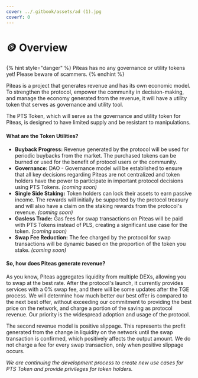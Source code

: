 ```yaml
---
cover: ../.gitbook/assets/ad (1).jpg
coverY: 0
---
```


# 🪙 Overview

{% hint style="danger" %}
Piteas has no any governance or utility tokens yet! Please beware of scammers.
{% endhint %}

Piteas is a project that generates revenue and has its own economic model. To strengthen the protocol, empower the community in decision-making, and manage the economy generated from the revenue, it will have a utility token that serves as governance and utility tool.

The PTS Token, which will serve as the governance and utility token for Piteas, is designed to have limited supply and be resistant to manipulations.

#### What are the Token Utilities?

* **Buyback Progress:** Revenue generated by the protocol will be used for periodic buybacks from the market. The purchased tokens can be burned or used for the benefit of protocol users or the community.
* **Governance:** DAO - Governance model will be established to ensure that all key decisions regarding Piteas are not centralized and token holders have the power to participate in important protocol decisions using PTS Tokens. _(coming soon)_
* **Single Side Staking:** Token holders can lock their assets to earn passive income. The rewards will initially be supported by the protocol treasury and will also have a claim on the staking rewards from the protocol's revenue. _(coming soon)_
* **Gasless Trade:** Gas fees for swap transactions on Piteas will be paid with PTS Tokens instead of PLS, creating a significant use case for the token. _(coming soon)_
* **Swap Fee Reduction:** The fee charged by the protocol for swap transactions will be dynamic based on the proportion of the token you stake. _(coming soon)_

#### So, how does Piteas generate revenue?

As you know, Piteas aggregates liquidity from multiple DEXs, allowing you to swap at the best rate. After the protocol's launch, it currently provides services with a 0% swap fee, and there will be some updates after the TGE process. We will determine how much better our best offer is compared to the next best offer, without exceeding our commitment to providing the best price on the network, and charge a portion of the saving as protocol revenue. Our priority is the widespread adoption and usage of the protocol.

The second revenue model is positive slippage. This represents the profit generated from the change in liquidity on the network until the swap transaction is confirmed, which positively affects the output amount. We do not charge a fee for every swap transaction, only when positive slippage occurs.

_We are continuing the development process to create new use cases for PTS Token and provide privileges for token holders._
